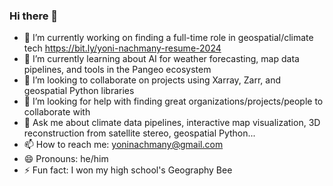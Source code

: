 ### Hi there 👋

- 🔭 I’m currently working on finding a full-time role in geospatial/climate tech https://bit.ly/yoni-nachmany-resume-2024
- 🌱 I’m currently learning about AI for weather forecasting, map data pipelines, and tools in the Pangeo ecosystem
- 👯 I’m looking to collaborate on projects using Xarray, Zarr, and geospatial Python libraries
- 🤔 I’m looking for help with finding great organizations/projects/people to collaborate with
- 💬 Ask me about climate data pipelines, interactive map visualization, 3D reconstruction from satellite stereo, geospatial Python...
- 📫 How to reach me: yoninachmany@gmail.com
- 😄 Pronouns: he/him
- ⚡ Fun fact: I won my high school's Geography Bee
